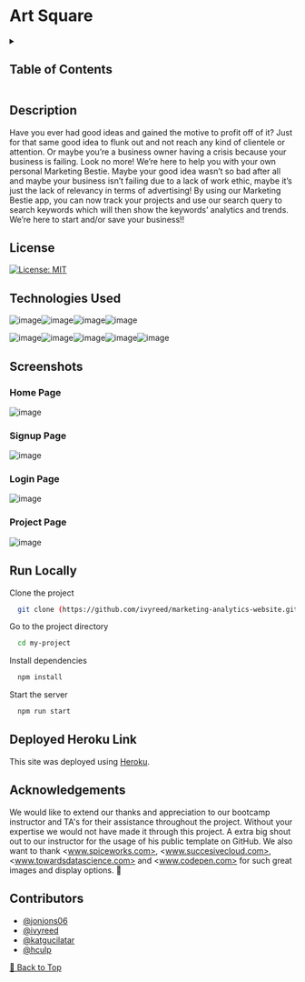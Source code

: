 # Art Square

<details>
    <summary><h2>Table of Contents</h2></summary>

- [Art Square](#art-square)
  - [Description](#description)
  - [License](#license)
  - [Technologies Used](#technologies-used)
  - [Screenshots](#screenshots)
    - [Home Page](#home-page)
    - [Signup Page](#signup-page)
    - [Login Page](#login-page)
    - [Project Page](#project-page)
  - [Run Locally](#run-locally)
  - [Deployed Heroku Link](#deployed-heroku-link)
  - [Acknowledgements](#acknowledgements)
  - [Contributors](#contributors)

</details>

## Description

Have you ever had good ideas and gained the motive to profit off of it? Just for that same good idea to flunk out and not reach any kind of clientele or attention. Or maybe you’re a business owner having a crisis because your business is failing.  Look no more!
We’re here to help you with your own personal Marketing Bestie. Maybe your good idea wasn’t so bad after all and maybe your business isn’t failing due to a lack of work ethic, maybe it’s just the lack of relevancy in terms of advertising! By using our Marketing Bestie app, you can now track your projects and use our search query to search keywords which will then show the keywords’ analytics and trends. We’re here to start and/or save your business!!

## License

[![License: MIT](https://img.shields.io/badge/License-MIT-yellow.svg)](https://opensource.org/licenses/MIT)

## Technologies Used

![image](https://img.shields.io/badge/Express.js-000000?style=for-the-badge&logo=express&logoColor=white)![image](https://img.shields.io/badge/Node.js-339933?style=for-the-badge&logo=nodedotjs&logoColor=white)![image](https://img.shields.io/badge/MySQL-005C84?style=for-the-badge&logo=mysql&logoColor=white)![image](https://img.shields.io/badge/Heroku-430098?style=for-the-badge&logo=heroku&logoColor=white)

![image](https://img.shields.io/badge/HTML-239120?style=for-the-badge&logo=html5&logoColor=white)![image](https://img.shields.io/badge/JavaScript-F7DF1E?style=for-the-badge&logo=javascript&logoColor=black)![image](https://img.shields.io/badge/CSS-239120?&style=for-the-badge&logo=css3&logoColor=white)![image](https://img.shields.io/badge/Sequelize-52B0E7?style=for-the-badge&logo=Sequelize&logoColor=white)![image](https://img.shields.io/badge/Sass-CC6699?style=for-the-badge&logo=sass&logoColor=white)

## Screenshots

### Home Page

![image](./public/images/homepagescreenshot.png)

### Signup Page

![image](./public/images/signupscreenshot.png)

### Login Page

![image](./public/images/loginscreenshot.png)

### Project Page

![image](./public/images/projectpagescreenshot.png)

## Run Locally

Clone the project

```bash
  git clone (https://github.com/ivyreed/marketing-analytics-website.git)
```

Go to the project directory

```bash
  cd my-project
```

Install dependencies

```bash
  npm install
```

Start the server

```bash
  npm run start
```

## Deployed Heroku Link

This site was deployed using [Heroku](https://market-assistant-6b0f6ad27e3c.herokuapp.com/).

## Acknowledgements

We would like to extend our thanks and appreciation to our bootcamp instructor and TA's for their
assistance throughout the project. Without your expertise we would not have made it through this project.
A extra big shout out to our instructor for the usage of his public template on GitHub.
We also want to thank <www.spiceworks.com>, <www.succesivecloud.com>, <www.towardsdatascience.com> and <www.codepen.com> for
such great images and display options. 👏

## Contributors

- [@jonjons06](https://www.github.com/jonjons06)
- [@ivyreed](https://www.github.com/ivyreed)
- [@katgucilatar](https://www.github.com/katgucilatar)
- [@hculp](https://www.github.com/hculp)

[🔼 Back to Top](#marketing-assistant)
